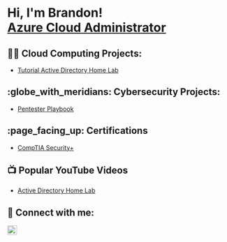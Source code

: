 <h1>Hi, I'm Brandon! <br/><a href="https://www.linkedin.com/in/brandonjdotson/">Azure Cloud Administrator</a> </h1>

<h2>👨‍💻 Cloud Computing Projects:</h2>

- [Tutorial Active Directory Home Lab](https://github.com/Bdotsoncloudadmin/ActiveDirectoryLab)

<h2> :globe_with_meridians: Cybersecurity Projects:</h2>

- [Pentester Playbook](https://github.com/Bdotsoncloudadmin/PentestPlaybook)

<h2>:page_facing_up: Certifications</h2>

- [CompTIA Security+](https://www.credly.com/badges/4247b118-0cc0-4c9c-9590-b85c4542ef2e/public_url) 

<h2>📺 Popular YouTube Videos</h2>

- [Active Directory Home Lab](https://www.youtube.com/url )
  
<h2> 🤳 Connect with me:</h2>


[<img align="left" alt="JoshMadakor | LinkedIn" width="22px" src="https://cdn.jsdelivr.net/npm/simple-icons@v3/icons/linkedin.svg" />][linkedin]



[linkedin]: https://www.linkedin.com/in/brandonjdotson/

<!--
**joshmadakor1/joshmadakor1** is a ✨ _special_ ✨ repository because its `README.md` (this file) appears on your GitHub profile.

Here are some ideas to get you started:

- 🔭 I’m currently working on ...
- 🌱 I’m currently learning ...
- 👯 I’m looking to collaborate on ...
- 🤔 I’m looking for help with ...
- 💬 Ask me about ...
- 📫 How to reach me: ...
- 😄 Pronouns: ...
- ⚡ Fun fact: ...
-->
